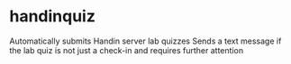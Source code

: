 # handinquiz
Automatically submits Handin server lab quizzes
Sends a text message if the lab quiz is not just a check-in and requires further attention
